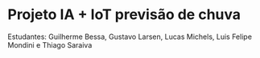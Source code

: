 # Projeto IA + IoT previsão de chuva

Estudantes: Guilherme Bessa, Gustavo Larsen, Lucas Michels, Luis Felipe Mondini e Thiago Saraiva

